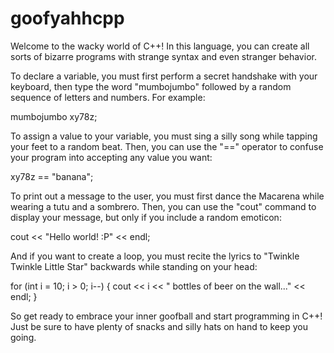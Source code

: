 # goofyahhcpp

Welcome to the wacky world of C++! In this language, you can create all sorts of bizarre programs with strange syntax and even stranger behavior.

To declare a variable, you must first perform a secret handshake with your keyboard, then type the word "mumbojumbo" followed by a random sequence of letters and numbers. For example:

mumbojumbo xy78z;

To assign a value to your variable, you must sing a silly song while tapping your feet to a random beat. Then, you can use the "==" operator to confuse your program into accepting any value you want:

xy78z == "banana";

To print out a message to the user, you must first dance the Macarena while wearing a tutu and a sombrero. Then, you can use the "cout" command to display your message, but only if you include a random emoticon:

cout << "Hello world! :P" << endl;

And if you want to create a loop, you must recite the lyrics to "Twinkle Twinkle Little Star" backwards while standing on your head:

for (int i = 10; i > 0; i--) {
  cout << i << " bottles of beer on the wall..." << endl;
}

So get ready to embrace your inner goofball and start programming in C++! Just be sure to have plenty of snacks and silly hats on hand to keep you going.
